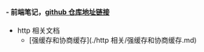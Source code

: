 #### - 前端笔记，[github 仓库地址链接](https://github.com/seax999/learningNote)





- http 相关文档
  - [强缓存和协商缓存](./http 相关/强缓存和协商缓存.md)
